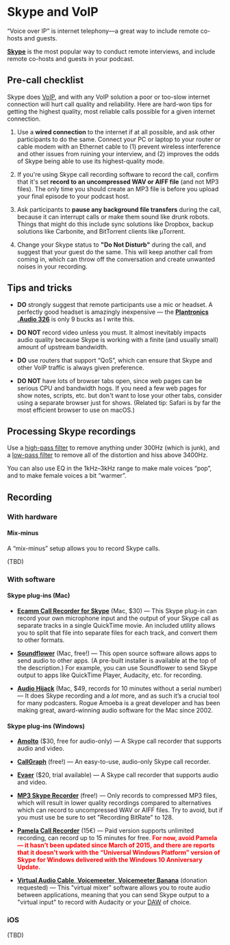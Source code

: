 # Skype and VoIP

“Voice over IP” is internet telephony—a great way to include remote co-hosts and guests.



**[Skype](http://skype.com/)** is the most popular way to conduct remote interviews, and include remote co-hosts and guests in your podcast.

## Pre-call checklist

Skype does [VoIP](https://en.wikipedia.org/wiki/Voice_over_IP), and with any VoIP solution a poor or too-slow internet connection will hurt call quality and reliability. Here are hard-won tips for getting the highest quality, most reliable calls possible for a given internet connection.

1. Use a **wired connection** to the internet if at all possible, and ask other participants to do the same. Connect your PC or laptop to your router or cable modem with an Ethernet cable to \(1\) prevent wireless interference and other issues from ruining your interview, and \(2\) improves the odds of Skype being able to use its highest-quality mode.

2. If you're using Skype call recording software to record the call, confirm that it's set **record to an uncompressed WAV or AIFF file** \(and not MP3 files\). The only time you should create an MP3 file is before you upload your final episode to your podcast host.

3. Ask participants to **pause any background file transfers** during the call, because it can interrupt calls or make them sound like drunk robots. Things that might do this include sync solutions like Dropbox, backup solutions like Carbonite, and BitTorrent clients like µTorrent.

4. Change your Skype status to **"Do Not Disturb"** during the call, and suggest that your guest do the same. This will keep another call from coming in, which can throw off the conversation and create unwanted noises in your recording.


## Tips and tricks

* **DO** strongly suggest that remote participants use a mic or headset. A perfectly good headset is amazingly inexpensive — the **[Plantronics .Audio 326](http://www.amazon.com/gp/product/B001S2RCXW)** is only 9 bucks as I write this.

* **DO NOT** record video unless you must. It almost inevitably impacts audio quality because Skype is working with a finite \(and usually small\) amount of upstream bandwidth.

* **DO** use routers that support “QoS”, which can ensure that Skype and other VoIP traffic is always given preference.

* **DO NOT** have lots of browser tabs open, since web pages can be serious CPU and bandwidth hogs. If you need a few web pages for show notes, scripts, etc. but don't want to lose your other tabs, consider using a separate browser just for shows. \(Related tip: Safari is by far the most efficient browser to use on macOS.\)


## Processing Skype recordings

Use a [high-pass filter](https://en.wikipedia.org/wiki/High-pass_filter) to remove anything under 300Hz \(which is junk\), and a [low-pass filter](https://en.wikipedia.org/wiki/Low-pass_filter) to remove all of the distortion and hiss above 3400Hz.

You can also use EQ in the 1kHz–3kHz range to make male voices “pop”, and to make female voices a bit “warmer”.

## Recording



### With hardware

#### Mix-minus

A “mix-minus” setup allows you to record Skype calls.

(TBD)

### With software

#### Skype plug-ins \(Mac\)

* **[Ecamm Call Recorder for Skype](http://www.ecamm.com/mac/callrecorder/)** \(Mac, $30\) — This Skype plug-in can record your own microphone input and the output of your Skype call as separate tracks in a single QuickTime movie. An included utility allows you to split that file into separate files for each track, and convert them to other formats.

* **[Soundflower](https://github.com/mattingalls/Soundflower)** \(Mac, free!\) — This open source software allows apps to send audio to other apps. \(A pre-built installer is available at the top of the description.\) For example, you can use Soundflower to send Skype output to apps like QuickTime Player, Audacity, etc. for recording.

* **[Audio Hijack](https://www.rogueamoeba.com/audiohijack/)** \(Mac, $49, records for 10 minutes without a serial number) — It does Skype recording and a *lot* more, and as such it’s a crucial tool for many podcasters. Rogue Amoeba is a great developer and has been making great, award-winning audio software for the Mac since 2002.

#### Skype plug-ins \(Windows\)

* **[Amolto](http://www.evaer.com/)** ($30, free for audio-only) — A Skype call recorder that supports audio and video.

* **[CallGraph](https://scribie.com/free-skype-recorder)** (free!) — An easy-to-use, audio-only Skype call recorder.

* **[Evaer](http://www.evaer.com/)** ($20, trial available) — A Skype call recorder that supports audio and video.

* **[MP3 Skype Recorder](http://voipcallrecording.com/)** (free!) — Only records to compressed MP3 files, which will result in lower quality recordings compared to alternatives which can record to uncompressed WAV or AIFF files. Try to avoid, but if you must use be sure to set "Recording BitRate" to 128.

* **[Pamela Call Recorder](http://www.pamela.biz/)** (15€) — Paid version supports unlimited recording, can record up to 15 minutes for free. <span style="color:red">**For now, avoid Pamela — it hasn’t been updated since March of 2015, and there are reports that it doesn’t work with the “Universal Windows Platform” version of Skype for Windows delivered with the Windows 10 Anniversary Update.**</span>

* **[Virtual Audio Cable](http://vb-audio.pagesperso-orange.fr/Voicemeeter/banana.htm)**[, ](http://vb-audio.pagesperso-orange.fr/Voicemeeter/banana.htm)**[Voicemeeter](http://vb-audio.pagesperso-orange.fr/Voicemeeter/banana.htm)**[, ](http://vb-audio.pagesperso-orange.fr/Voicemeeter/banana.htm)**[Voicemeeter Banana](http://vb-audio.pagesperso-orange.fr/Voicemeeter/banana.htm)** \(donation requested\) — This "virtual mixer" software allows you to route audio between applications, meaning that you can send Skype output to a "virtual input" to record with Audacity or your [DAW](https://en.wikipedia.org/wiki/Digital_audio_workstation) of choice.


### iOS

(TBD)

